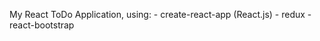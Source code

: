 My React ToDo Application, using:
    - create-react-app (React.js)
    - redux
    - react-bootstrap
